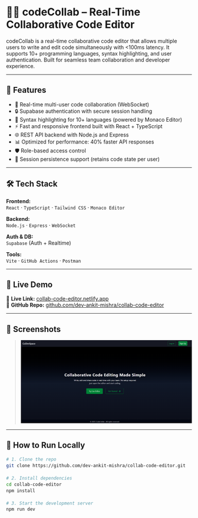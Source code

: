 # 🧑‍💻 codeCollab – Real-Time Collaborative Code Editor

codeCollab is a real-time collaborative code editor that allows multiple users to write and edit code simultaneously with <100ms latency. It supports 10+ programming languages, syntax highlighting, and user authentication. Built for seamless team collaboration and developer experience.

---

## 🌟 Features

- 🧠 Real-time multi-user code collaboration (WebSocket)
- 🔒 Supabase authentication with secure session handling
- 🎨 Syntax highlighting for 10+ languages (powered by Monaco Editor)
- ⚡ Fast and responsive frontend built with React + TypeScript
- 🌐 REST API backend with Node.js and Express
- 📊 Optimized for performance: 40% faster API responses
- 🛡️ Role-based access control
- 💾 Session persistence support (retains code state per user)

---

## 🛠️ Tech Stack

**Frontend:**  
`React` · `TypeScript` · `Tailwind CSS` · `Monaco Editor`  

**Backend:**  
`Node.js` · `Express` · `WebSocket`

**Auth & DB:**  
`Supabase` (Auth + Realtime)

**Tools:**  
`Vite` · `GitHub Actions` · `Postman`

---

## 🚀 Live Demo

🔗 **Live Link:** [collab-code-editor.netlify.app](https://codevspace.netlify.app)  
🔗 **GitHub Repo:** [github.com/dev-ankit-mishra/collab-code-editor](https://github.com/dev-ankit-mishra/collab-code-editor)

---

## 📸 Screenshots
 
> ![Home Page Screenshot](/client/src/assets/home.png)

---

## 🧪 How to Run Locally

```bash
# 1. Clone the repo
git clone https://github.com/dev-ankit-mishra/collab-code-editor.git

# 2. Install dependencies
cd collab-code-editor
npm install

# 3. Start the development server
npm run dev
